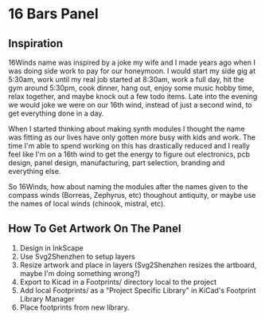 # 16 Bars Panel

## Inspiration
16Winds name was inspired by a joke my wife and I made years ago when
I was doing side work to pay for our honeymoon. I would start my side
gig at 5:30am, work until my real job started at 8:30am, work a full
day, hit the gym around 5:30pm, cook dinner, hang out, enjoy some music
hobby time, relax together, and maybe knock out a few todo items. Late
into the evening we would joke we were on our 16th wind, instead of just 
a second wind, to get everything done in a day. 

When I started thinking about making synth modules I thought the name was
fitting as our lives have only gotten more busy with kids and work. The
time I'm able to spend working on this has drastically reduced and I really
feel like I'm on a 16th wind to get the energy to figure out electronics,
pcb design, panel design, manufacturing, part selection, branding and everything
else.

So 16Winds, how about naming the modules after the names given to the compass winds
(Borreas, Zephyrus, etc) thoughout antiquity, or maybe use the names of local winds (chinook, mistral, etc). 

## How To Get Artwork On The Panel
1. Design in InkScape
4. Use Svg2Shenzhen to setup layers
6. Resize artwork and place in layers (Svg2Shenzhen resizes the artboard, maybe I'm doing something wrong?)
7. Export to Kicad in a Footprints/ directory local to the project
8. Add local Footprints/ as a "Project Specific Library" in KiCad's Footprint Library Manager
9. Place footprints from new library.  
